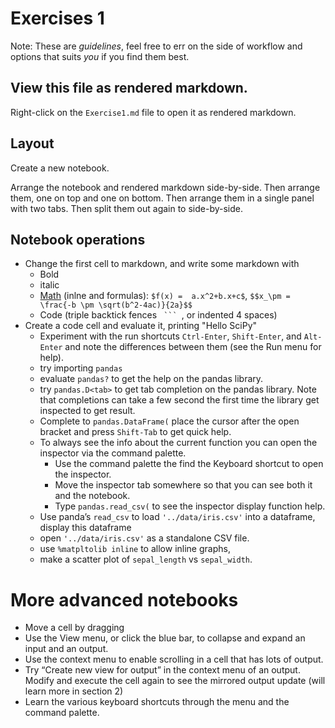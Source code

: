 # Exercises 1

Note: These are _guidelines_, feel free to err on the side of workflow and
options that suits _you_ if you find them best.

## View this file as rendered markdown.

Right-click on the `Exercise1.md` file to open it as rendered markdown.

## Layout

Create a new notebook.

Arrange the notebook and rendered markdown side-by-side. Then arrange them, one on top and one on bottom. Then arrange them in a single panel with two tabs. Then split them out again to side-by-side.

## Notebook operations

- Change the first cell to markdown, and write some markdown with
    - Bold
    - italic
    - [Math](https://math.meta.stackexchange.com/questions/5020/mathjax-basic-tutorial-and-quick-reference) (inlne and formulas): `$f(x) =  a.x^2+b.x+c$`, `$$x_\pm = \frac{-b \pm \sqrt(b^2-4ac)}{2a}$$`
    - Code (triple backtick fences ` ``` `, or indented 4 spaces)
- Create a code cell and evaluate it, printing "Hello SciPy"
    - Experiment with the run shortcuts `Ctrl-Enter`, `Shift-Enter`, and `Alt-Enter` and note the differences between them (see the Run menu for help).
    - try importing `pandas`
    - evaluate `pandas?` to get the help on the pandas library.
    - try `pandas.D<tab>` to get tab completion on the pandas library. Note that completions can take a few second the first time the library get inspected to get result.
    - Complete to `pandas.DataFrame(` place the cursor after the open bracket and press `Shift-Tab` to get quick help.
    - To always see the info about the current function you can open the inspector via the command palette.
        - Use the command palette the find the Keyboard shortcut to open the inspector.
        - Move the inspector tab somewhere so that you can see both it and the notebook.
        - Type `pandas.read_csv(` to see the inspector display function help.
    - Use panda’s `read_csv` to load `'../data/iris.csv'` into a dataframe, display this dataframe
    - open `'../data/iris.csv'` as a standalone CSV file.
    - use `%matpltolib inline` to allow inline graphs, 
    - make a scatter plot of `sepal_length` vs `sepal_width`.


# More advanced notebooks

- Move a cell by dragging
- Use the View menu, or click the blue bar, to collapse and expand an input and an output.
- Use the context menu to enable scrolling in a cell that has lots of output.
- Try “Create new view for output” in the context menu of an output. Modify and execute the cell again to see the mirrored output update (will learn more in section 2)
- Learn the various keyboard shortcuts through the menu and the command palette.
